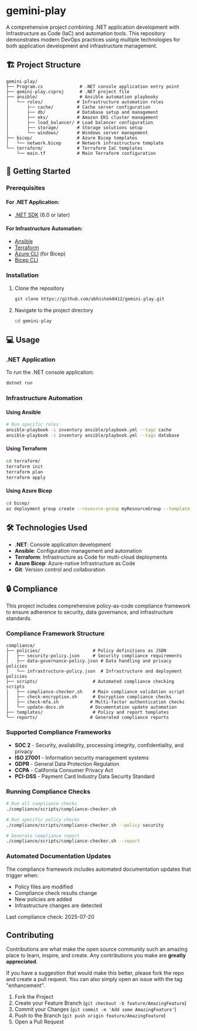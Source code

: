 # gemini-play

A comprehensive project combining .NET application development with Infrastructure as Code (IaC) and automation tools. This repository demonstrates modern DevOps practices using multiple technologies for both application development and infrastructure management.

## 🏗️ Project Structure

```
gemini-play/
├── Program.cs              # .NET console application entry point
├── gemini-play.csproj      # .NET project file
├── ansible/                # Ansible automation playbooks
│   └── roles/             # Infrastructure automation roles
│       ├── cache/         # Cache server configuration
│       ├── db/            # Database setup and management
│       ├── eks/           # Amazon EKS cluster management
│       ├── load_balancer/ # Load balancer configuration
│       ├── storage/       # Storage solutions setup
│       └── windows/       # Windows server management
├── bicep/                 # Azure Bicep templates
│   └── network.bicep      # Network infrastructure template
└── terraform/             # Terraform IaC templates
    └── main.tf            # Main Terraform configuration
```

## 🚀 Getting Started

### Prerequisites

#### For .NET Application:
*   [.NET SDK](https://dotnet.microsoft.com/download) (6.0 or later)

#### For Infrastructure Automation:
*   [Ansible](https://docs.ansible.com/ansible/latest/installation_guide/index.html)
*   [Terraform](https://developer.hashicorp.com/terraform/downloads)
*   [Azure CLI](https://docs.microsoft.com/en-us/cli/azure/install-azure-cli) (for Bicep)
*   [Bicep CLI](https://docs.microsoft.com/en-us/azure/azure-resource-manager/bicep/install)

### Installation

1.  Clone the repository
    ```sh
    git clone https://github.com/abhishek0412/gemini-play.git
    ```
2.  Navigate to the project directory
    ```sh
    cd gemini-play
    ```

## 💻 Usage

### .NET Application

To run the .NET console application:

```sh
dotnet run
```

### Infrastructure Automation

#### Using Ansible
```sh
# Run specific roles
ansible-playbook -i inventory ansible/playbook.yml --tags cache
ansible-playbook -i inventory ansible/playbook.yml --tags database
```

#### Using Terraform
```sh
cd terraform/
terraform init
terraform plan
terraform apply
```

#### Using Azure Bicep
```sh
cd bicep/
az deployment group create --resource-group myResourceGroup --template-file network.bicep
```

## 🛠️ Technologies Used

- **.NET**: Console application development
- **Ansible**: Configuration management and automation
- **Terraform**: Infrastructure as Code for multi-cloud deployments
- **Azure Bicep**: Azure-native Infrastructure as Code
- **Git**: Version control and collaboration

## 🔒 Compliance

This project includes comprehensive policy-as-code compliance framework to ensure adherence to security, data governance, and infrastructure standards.

### Compliance Framework Structure

```
compliance/
├── policies/                    # Policy definitions as JSON
│   ├── security-policy.json     # Security compliance requirements
│   ├── data-governance-policy.json # Data handling and privacy policies  
│   └── infrastructure-policy.json  # Infrastructure and deployment policies
├── scripts/                     # Automated compliance checking scripts
│   ├── compliance-checker.sh    # Main compliance validation script
│   ├── check-encryption.sh      # Encryption compliance checks
│   ├── check-mfa.sh            # Multi-factor authentication checks
│   └── update-docs.sh          # Documentation update automation
├── templates/                   # Policy and report templates
└── reports/                    # Generated compliance reports
```

### Supported Compliance Frameworks

- **SOC 2** - Security, availability, processing integrity, confidentiality, and privacy
- **ISO 27001** - Information security management systems
- **GDPR** - General Data Protection Regulation
- **CCPA** - California Consumer Privacy Act
- **PCI-DSS** - Payment Card Industry Data Security Standard

### Running Compliance Checks

```sh
# Run all compliance checks
./compliance/scripts/compliance-checker.sh

# Run specific policy checks
./compliance/scripts/compliance-checker.sh --policy security

# Generate compliance report
./compliance/scripts/compliance-checker.sh --report
```

### Automated Documentation Updates

The compliance framework includes automated documentation updates that trigger when:
- Policy files are modified
- Compliance check results change
- New policies are added
- Infrastructure changes are detected

Last compliance check: 2025-07-20

## Contributing

Contributions are what make the open source community such an amazing place to learn, inspire, and create. Any contributions you make are **greatly appreciated**.

If you have a suggestion that would make this better, please fork the repo and create a pull request. You can also simply open an issue with the tag "enhancement".

1.  Fork the Project
2.  Create your Feature Branch (`git checkout -b feature/AmazingFeature`)
3.  Commit your Changes (`git commit -m 'Add some AmazingFeature'`)
4.  Push to the Branch (`git push origin feature/AmazingFeature`)
5.  Open a Pull Request

